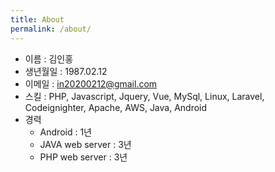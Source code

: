 ```yaml
---
title: About
permalink: /about/
---
```


- 이름 : 김인홍
- 생년월일 : 1987.02.12
- 이메일 : in20200212@gmail.com
- 스킬 : PHP, Javascript, Jquery, Vue, MySql, Linux, Laravel, Codeignighter, Apache, AWS, Java, Android
- 경력
  - Android : 1년
  - JAVA web server : 3년 
  - PHP web server : 3년
